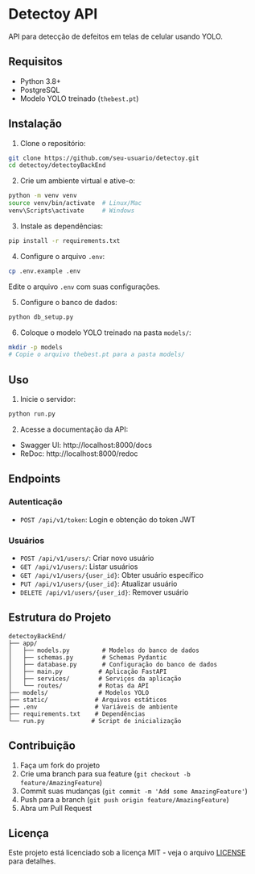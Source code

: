 # Detectoy API

API para detecção de defeitos em telas de celular usando YOLO.

## Requisitos

- Python 3.8+
- PostgreSQL
- Modelo YOLO treinado (`thebest.pt`)

## Instalação

1. Clone o repositório:
```bash
git clone https://github.com/seu-usuario/detectoy.git
cd detectoy/detectoyBackEnd
```

2. Crie um ambiente virtual e ative-o:
```bash
python -m venv venv
source venv/bin/activate  # Linux/Mac
venv\Scripts\activate     # Windows
```

3. Instale as dependências:
```bash
pip install -r requirements.txt
```

4. Configure o arquivo `.env`:
```bash
cp .env.example .env
```
Edite o arquivo `.env` com suas configurações.

5. Configure o banco de dados:
```bash
python db_setup.py
```

6. Coloque o modelo YOLO treinado na pasta `models/`:
```bash
mkdir -p models
# Copie o arquivo thebest.pt para a pasta models/
```

## Uso

1. Inicie o servidor:
```bash
python run.py
```

2. Acesse a documentação da API:
- Swagger UI: http://localhost:8000/docs
- ReDoc: http://localhost:8000/redoc

## Endpoints

### Autenticação
- `POST /api/v1/token`: Login e obtenção do token JWT

### Usuários
- `POST /api/v1/users/`: Criar novo usuário
- `GET /api/v1/users/`: Listar usuários
- `GET /api/v1/users/{user_id}`: Obter usuário específico
- `PUT /api/v1/users/{user_id}`: Atualizar usuário
- `DELETE /api/v1/users/{user_id}`: Remover usuário

## Estrutura do Projeto

```
detectoyBackEnd/
├── app/
│   ├── models.py         # Modelos do banco de dados
│   ├── schemas.py        # Schemas Pydantic
│   ├── database.py       # Configuração do banco de dados
│   ├── main.py          # Aplicação FastAPI
│   ├── services/        # Serviços da aplicação
│   └── routes/          # Rotas da API
├── models/              # Modelos YOLO
├── static/             # Arquivos estáticos
├── .env                # Variáveis de ambiente
├── requirements.txt    # Dependências
└── run.py             # Script de inicialização
```

## Contribuição

1. Faça um fork do projeto
2. Crie uma branch para sua feature (`git checkout -b feature/AmazingFeature`)
3. Commit suas mudanças (`git commit -m 'Add some AmazingFeature'`)
4. Push para a branch (`git push origin feature/AmazingFeature`)
5. Abra um Pull Request

## Licença

Este projeto está licenciado sob a licença MIT - veja o arquivo [LICENSE](LICENSE) para detalhes.
